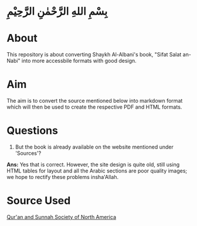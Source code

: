 # بِسْمِ اللهِ الرَّحْمٰنِ الرَّحِيْمِ

# About
This repository is about converting Shaykh Al-Albani's book, "Sifat Salat an-Nabi" into more accessbile formats with good design.

# Aim
The aim is to convert the source mentioned below into markdown format which will then be used to create the respective PDF and HTML formats.

# Questions
1. But the book is already available on the website mentioned under 'Sources'?

  **Ans:** Yes that is correct. However, the site design is quite old, still using HTML tables for layout and all the Arabic sections are poor quality images; we hope to rectify these problems insha'Allah.

# Source Used
[Qur'an and Sunnah Society of North America](http://www.qss.org/articles/salah/toc.html)
